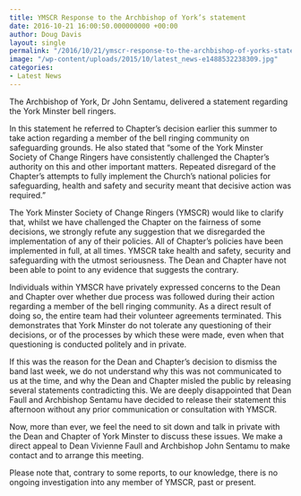 ```yaml
---
title: YMSCR Response to the Archbishop of York’s statement
date: 2016-10-21 16:00:50.000000000 +00:00
author: Doug Davis
layout: single
permalink: "/2016/10/21/ymscr-response-to-the-archbishop-of-yorks-statement/"
image: "/wp-content/uploads/2015/10/latest_news-e1488532238309.jpg"
categories:
- Latest News
---
```

The Archbishop of York, Dr John Sentamu, delivered a statement regarding the York Minster bell ringers.

In this statement he referred to Chapter’s decision earlier this summer to take action regarding a member of the bell ringing community on safeguarding grounds. He also stated that “some of the York Minster Society of Change Ringers have consistently challenged the Chapter’s authority on this and other important matters. Repeated disregard of the Chapter’s attempts to fully implement the Church’s national policies for safeguarding, health and safety and security meant that decisive action was required.”

The York Minster Society of Change Ringers (YMSCR) would like to clarify that, whilst we have challenged the Chapter on the fairness of some decisions, we strongly refute any suggestion that we disregarded the implementation of any of their policies. All of Chapter’s policies have been implemented in full, at all times. YMSCR take health and safety, security and safeguarding with the utmost seriousness. The Dean and Chapter have not been able to point to any evidence that suggests the contrary.

Individuals within YMSCR have privately expressed concerns to the Dean and Chapter over whether due process was followed during their action regarding a member of the bell ringing community. As a direct result of doing so, the entire team had their volunteer agreements terminated. This demonstrates that York Minster do not tolerate any questioning of their decisions, or of the processes by which these were made, even when that questioning is conducted politely and in private.

If this was the reason for the Dean and Chapter’s decision to dismiss the band last week, we do not understand why this was not communicated to us at the time, and why the Dean and Chapter misled the public by releasing several statements contradicting this. We are deeply disappointed that Dean Faull and Archbishop Sentamu have decided to release their statement this afternoon without any prior communication or consultation with YMSCR.

Now, more than ever, we feel the need to sit down and talk in private with the Dean and Chapter of York Minster to discuss these issues. We make a direct appeal to Dean Vivienne Faull and Archbishop John Sentamu to make contact and to arrange this meeting.

Please note that, contrary to some reports, to our knowledge, there is no ongoing investigation into any member of YMSCR, past or present.
